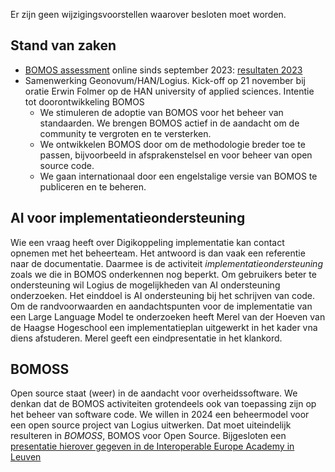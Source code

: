 
Er zijn geen wijzigingsvoorstellen waarover besloten moet worden.

## Stand van zaken

- [BOMOS assessment](https://regelhulpenvoorbedrijven.nl/bomos-assessment-tool/) online sinds september 2023: [resultaten 2023](BOMOSassessment2023.pdf)
- Samenwerking Geonovum/HAN/Logius. Kick-off op 21 november bij oratie Erwin Folmer op de HAN university of applied sciences. Intentie tot doorontwikkeling BOMOS
  - We stimuleren de adoptie van BOMOS voor het beheer van standaarden. We brengen BOMOS actief in de aandacht om de community te vergroten en te versterken. 
  - We ontwikkelen BOMOS door om de methodologie breder toe te passen, bijvoorbeeld in afsprakenstelsel en voor beheer van open source code. 
  - We gaan internationaal door een engelstalige versie van BOMOS te publiceren en te beheren. 

## AI voor implementatieondersteuning

Wie een vraag heeft over Digikoppeling implementatie kan contact opnemen met het beheerteam. 
Het antwoord is dan vaak een referentie naar de documentatie. Daarmee is de activiteit
_implementatieondersteuning_ zoals we die in BOMOS onderkennen nog beperkt. Om gebruikers 
beter te ondersteuning wil Logius de mogelijkheden van AI ondersteuning onderzoeken. Het einddoel
is AI ondersteuning bij het schrijven van code. Om de randvoorwaarden en aandachtspunten voor 
de implementatie van een Large Language Model te onderzoeken heeft Merel van der Hoeven van 
de Haagse Hogeschool een implementatieplan uitgewerkt in het kader vna diens afstuderen. Merel geeft
een eindpresentatie in het klankord.

## BOMOSS

Open source staat (weer) in de aandacht voor overheidssoftware. We denkan dat de BOMOS activiteiten 
grotendeels ook van toepassing zijn op het beheer van software code. We willen in 2024 een beheermodel
voor een open source project van Logius uitwerken. Dat moet uiteindelijk resulteren in _BOMOSS_, 
BOMOS voor Open Source. Bijgesloten een [presentatie hierover gegeven in de Interoperable Europe Academy 
in Leuven](Open%20standards%20and%20open%20source.pdf)
